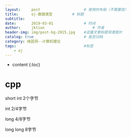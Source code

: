 ```yaml
---
layout:     post   				    # 使用的布局（不需要改）
title:      oj-数据类型			# 标题 
subtitle:  	 
date:       2019-03-01				# 时间
author:     jktian 						# 作者
header-img: img/post-bg-2015.jpg 	#这篇文章标题背景图片
catalog: true 						# 是否归档
category: 缘因洞--计算机理论
tags:								#标签
    - oj
---
```

* content
{:toc}
# cpp

short int  2个字节

int 2/4字节

long 4/8字节

long long 8字节